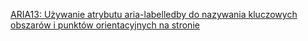 [ARIA13: Używanie atrybutu aria-labelledby do nazywania kluczowych obszarów i punktów orientacyjnych na stronie](https://www.w3.org/WAI/WCAG21/Techniques/aria/ARIA13)
